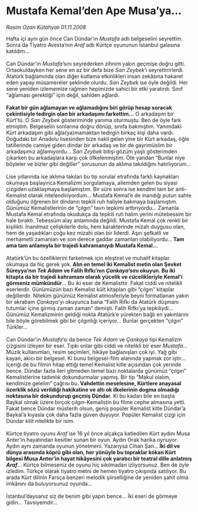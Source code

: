 # Mustafa Kemal’den Ape Musa’ya...

*Rasim Ozan Kütahyalı 01.11.2008*

<div class="taraf_structure_2col_1zq">
<div class="margen_n">



 <p>Hafta içi aynı gün önce Can Dündar’ın <i>Mustafa</i> adlı belgeselini seyrettim. Sonra da Tiyatro Avesta’nın<i> Araf</i> adlı Kürtçe oyununun İstanbul galasına katıldım... <br/><br/>Can Dündar’ın <i>Mustafa</i>’sını seyrederken zihnim yakın geçmişe doğru gitti. Ortaokuldayken her sene en az bir defa bize <i>Sarı Zeybek</i>’i seyrettirirlerdi. Atatürk bağlamında olan diğer kutlama etkinlikleri insan zekâsına hakaret eden yapay müsamereler şeklinde olurdu.<i> Sarı Zeybek</i> ise öyle değildi. Her sene yeniden izlememize rağmen hepimizde sahici bir etki yaratırdı. Sınıf “ağlaması gerektiği” için değil, sahiden ağlardı.<b> <br/><br/>Fakat bir gün ağlamayan ve ağlamadığını biri görüp hesap soracak çekintisiyle tedirgin olan bir arkadaşımı farkettim...</b> O arkadaşım bir Kürt’tü. O <i>Sarı Zeybek</i> gösteriminde yanıma oturmuştu. Ben de öyle fark etmiştim. Belgeselin sonlarına doğru dönüp, sınıfa bakmıştım. Yanımdaki Kürt arkadaşım gibi ağla(ya)mamaktan tedirgin birkaç kişi daha vardı. Doğudaki bir Anadolu lisesinden bize nakil gelen yine bir Kürt arkadaş, öğle tatillerinde camiye giden dindar bir arkadaş ve bir de gayrimüslim bir arkadaşımız ağlamıyordu...<i> Sarı Zeybek</i> bitişi gözüm yaşlı gösterimden çıkarken bu arkadaşlara karşı çok öfkelenmiştim. Öte yandan “Bunlar niye böyleler ve bizler gibi değiller” sorusunun da aklıma takıldığını hatırlıyorum... <br/><br/>Lise yıllarında ise aklıma takılan bu tip sorular etrafında farklı kaynakları okumaya başlayınca Kemalizmi sorgulamaya, ailemden gelen bu siyasi çizgiden uzaklaşmaya başlamıştım. Bir süre sonra ise kendimi tam bir anti-Kemalist olarak nitelendiriyordum... Mustafa Kemal’e de inandığı putun sahte olduğunu öğrenen bir dindarın tepkili ruh haliyle bakmaya başlamıştım. Günümüz Kemalistlerinin de “çılgın” tavrı tepkimi arttırıyordu... Zamanla Mustafa Kemal etrafında okudukça da tepkili ruh halim yerini mütebessim bir hale bıraktı. Tebessüm alay anlamında değildi. Mustafa Kemal çok renkli bir kişilikti. İnanılmaz çelişkilerle dolu, hem karakterinde mizah duygusu olan, hem de yaşadıkları çoğu kez mizahi olan bir liderdi. Aşırı şefkatli ve merhametli zamanları ve son derece gaddar zamanları olabiliyordu...<b> Tam ama tam anlamıyla bir trajedi kahramanıydı Mustafa Kemal...</b> <br/><br/>Atatürk’ün bu özelliklerini farketmek için eleştirel ve muhalif kitaplar okumaya da hiç gerek yok.<b> Alın en temel iki Kemalist metin olan Şevket Süreyya’nın <i>Tek Adam</i> ve Falih Rıfkı’nın <i>Çankaya</i>’sını okuyun. Bu iki kitapta da bir trajedi kahramanı olarak yücelik ve cücelikleriyle Kemal’i görmeniz mümkündür</b>... Bu iki eser de Kemalisttir. Fakat ciddi ve nitelikli eserlerdir. Günümüzün bazı Kemalist kült kitapları gibi “çılgın” kitaplar değillerdir. Nitekim günümüz Kemalist atmosferiyle beyni formatlanan yakın bir akrabam <i>Çankaya</i>’yı okuyunca bana “Falih Rıfkı da Atatürk düşmanı tutumlar içine girmiş zaman zaman” demişti. Falih Rıfkı’ya tepkiliydi... Günümüz Kemalizminin geldiği nokta Atatürk’e yürekten bağlı en yakınlarını bile böyle görebilmek gibi bir çılgınlığı içeriyor... Bunlar gerçekten “çılgın” Türkler... <br/><br/>Can Dündar’ın <i>Mustafa</i>’sı da bence <i>Tek Adam</i> ve <i>Çankaya</i> tipi Kemalizm çizgisini izleyen bir eser. Tıpkı onlar gibi ciddi ve nitelikli bir eser <i>Mustafa</i>... Müzik kullanımları, resim seçimleri, hikâye bağlanışları çok iyi. Yağ gibi kayan, akıcı bir belgesel. Ki bunu belgesel-film alanında yapmak zor iştir... İçeriği de bu filmin hitap ettiği temel Kemalist kitle açısından çok yerinde bence. Dündar fazla ileri gitmeden temel bazı noktalarda günümüz “çılgın” Kemalistlerine tadımlık dokundurmalar yapmış. Bir tip “Makul olalım, kendimize gelelim” çağrısı bu.<b> Vahdettin meselesine, Kürtlere anayasal özerklik sözü verildiği hakikatine ve altı ok ilkelerinin dogma olmadığı noktasına bir dokundurup geçmiş Dündar</b>. Ki bu kadarı bile en başta Baykal olmak üzere birçok çılgın-Kemalistin bu filme cephe almasına yetti. Fakat bence Dündar müsterih olsun, geniş popüler Kemalist kitle Dündar’a Baykal’a kıyasla çok daha fazla güven duyuyor. Popüler Kemalist çizgi için Dündar kilit nitelikte bir isim. <br/><br/>Kürtçe tiyatro oyunu <i>Araf</i> ise 16 yıl önce alçakça katledilen Kürt aydını Musa Anter’in hayatından kesitler sunan bir oyun. Aydın Orak harika oynuyor. Aydın aynı zamanda oyunun yönetmeni. Yazarıysa Cihan Şan...<b> İki dil ve dünya arasında köprü gibi olan, her yönüyle bu topraklar kokan Kürt bilgesi Musa Anter’in hayat hikâyesini çok yaratıcı bir teatral dille anlatmış <i>Araf</i></b>... Kürtçe bilmeseniz de oyunu hiç sıkılmadan izliyorsunuz. Ben de öyle izledim. Türkçe olarak tiyatro metni de hemen tiyatro çıkışında satılıyor. Bu arada Kürt dilinin Farsça benzeri melodik şiirselliğine de yeniden şahit olma imkânını da buluyorsunuz oyunda... <br/><br/>İstanbul’daysanız siz de benim gibi yapın bence... İki eseri de görmeye gidin... Tavsiyemdir...</p>

<br/>


<div id="taraf_not">
</div>

</div>


</div>
